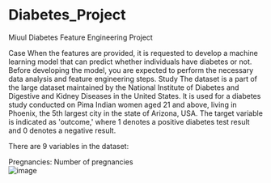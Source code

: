 # Diabetes_Project
Miuul Diabetes Feature Engineering Project 

Case
When the features are provided, it is requested to develop a machine learning model that can predict whether individuals have diabetes or not. Before developing the model, you are expected to perform the necessary data analysis and feature engineering steps.
Study
The dataset is a part of the large dataset maintained by the National Institute of Diabetes and Digestive and Kidney Diseases in the United States. It is used for a diabetes study conducted on Pima Indian women aged 21 and above, living in Phoenix, the 5th largest city in the state of Arizona, USA. The target variable is indicated as 'outcome,' where 1 denotes a positive diabetes test result and 0 denotes a negative result.

There are 9 variables in the dataset:

Pregnancies: Number of pregnancies  
![image](https://github.com/YuceNurs/Diabetes_Project/assets/79469109/5eddaa64-69fd-4bd9-8715-805f6f58e711)

 
